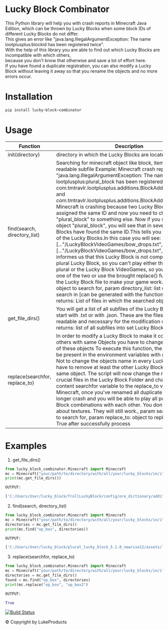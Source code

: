 # Lucky Block Combinator
This Python library will help you with crash reports in Minecraft Java Edition, which can be thrown by Lucky Blocks when some block IDs of different Lucky Blocks do not differ. \
This gives an error like "java.lang.IllegalArgumentException: The name lootplusplus:blockid has been registered twice". \
With the help of this library you are able to find out which Lucky Blocks are incompatible with which others, \
because you don't know that otherwise and save a lot of effort here. \
If you have found a duplicate registration, you can also modify a Lucky Block without leaving it away so that you rename the objects and no more errors occur.

# Installation
```ruby
pip install lucky-block-combinator
```

# Usage

| Function | Description |
| ----- | ----- |
| init(directory)| directory in which the Lucky Blocks are located |
| find(search, directory_list)|Searching for minecraft object like block, item, etc. in every readable subfile  Example: Minecraft crash report: "java.lang.IllegalArgumentException: The name lootplusplus:plural_block has been registered twice, for com.tmtravlr.lootplusplus.additions.BlockAdded@306e9bf0 and com.tmtravlr.lootplusplus.additions.BlockAdded@1b2c756a." Minecraft is crashing because two Lucky Blocks were assigned the same ID and now you need to change the name "plural_block" to something else. Now if you search for the object "plural_block", you will see that in several Lucky Blocks have found the same ID.This tells you the compatibility of the Lucky Blocks.In this case you will see: [..."/LuckyBlockVideoGames/bow_drops.txt", ...] and [..."/LuckyBlockVideoGames/bow_drops.txt", ...]. This informes us that this Lucky Block is not compatible with the plural Lucky Block, so you can't play either the Lucky Block plural or the Lucky Block VideoGames, so you have to choose one of the two or use the brought replace() function to modify the Lucky Block file to make your game work. param search: object to search for, param directory_list: list of Directories to search in [can be generated with the function get_file_dirs()] returns: List of files in which the searched object is present
|get_file_dirs()|You will get a list of all subfiles of the Lucky Block folder that start with .txt or with .json. These are the files that are readable and necessary for the modification of Lucky Blocks, returns: list of all subfiles into set Lucky Blocks Directory|
|replace(searchfor, replace_to)| In order to modify a Lucky Block to make it compatible to others with same Objects you have to change the loot name of these objects To execute this function, the files-list must be present in the environment variables with get_file_dirs(). Not to change the objects name in every Lucky Block, you have to remove at least the other Lucky Block having the same object. The script will now change the name of all crucial files in the Lucky Block Folder and change their content searchfor variable to the replace_to variable. Minecraft, once you've renamed all duplicate objects, will no longer crash and you will be able to play all possible Lucky Block combinations with each other. You don't need to worry about textures. They will still work., param searchfor: object to search for, param replace_to: object to replace to, returns: True after successfully process|
# Examples

1. get_file_dirs()
```python
from lucky_block_combinator.Minecraft import Minecraft
mc = Minecraft("your/path/to/directory/with/all/your/lucky_blocks/in/it")
print(mc.get_file_dirs())

OUTPUT:

['C:/Users/User/lucky_block/TrollLuckyBlock/config/ore_dictionary/additions.txt', ...]
```
2. find(search, directory_list)
```python
from lucky_block_combinator.Minecraft import Minecraft
mc = Minecraft("your/path/to/directory/with/all/your/lucky_blocks/in/it")
directories = mc.get_file_dirs()
print(mc.find("op_box", directories))

OUTPUT:

['C:/Users/User/lucky_block/plural_lucky_block_5.1.0_newrise12/assets/lootplusplus/models/item/plural.op_box.json', ...]
```
3. replace(searchfor, replace_to)
```python
from lucky_block_combinator.Minecraft import Minecraft
mc = Minecraft("your/path/to/directory/with/all/your/lucky_blocks/in/it")
directories = mc.get_file_dirs()
found = mc.find("op_box", directories)
print(mc.replace("op_box", "op_box2")

OUTPUT:

True
```

[![Build Status](https://user-images.githubusercontent.com/73026669/110617122-9c75ad00-8195-11eb-9ba5-422356072776.png)](https://github.com/LukeProducts)

© Copyright by LukeProducts
